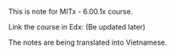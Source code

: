 This is note for MITx - 6.00.1x course.

Link the course in Edx: 
(Be updated later)

The notes are being translated into Vietnamese.
